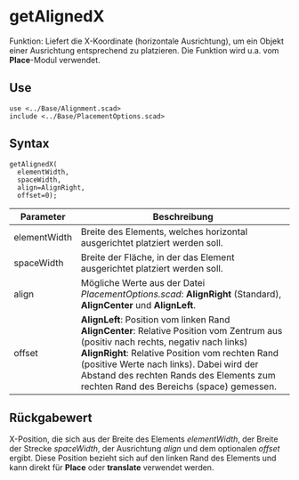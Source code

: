 # getAlignedX

Funktion: Liefert die X-Koordinate (horizontale Ausrichtung), um ein Objekt einer Ausrichtung entsprechend zu platzieren. Die Funktion wird u.a. vom __Place__-Modul verwendet.

## Use
<pre><code>use &lt;../Base/Alignment.scad&gt;
include &lt;../Base/PlacementOptions.scad&gt;</pre></code>

## Syntax
<pre><code>getAlignedX(
  elementWidth, 
  spaceWidth, 
  align=AlignRight, 
  offset=0);
</pre></code>

| Parameter | Beschreibung |
| ------ | ------ |
| elementWidth | Breite des Elements, welches horizontal ausgerichtet platziert werden soll. |
| spaceWidth | Breite der Fläche, in der das Element ausgerichtet platziert werden soll. |
| align | Mögliche Werte aus der Datei *PlacementOptions.scad*: __AlignRight__ (Standard), __AlignCenter__ und __AlignLeft__. |
| offset | __AlignLeft__: Position vom linken Rand<br/>__AlignCenter__: Relative Position vom Zentrum aus (positiv nach rechts, negativ nach links)<br/>__AlignRight__: Relative Position vom rechten Rand (positive Werte nach links). Dabei wird der Abstand des rechten Rands des Elements zum rechten Rand des Bereichs (space) gemessen. |

## Rückgabewert
X-Position, die sich aus der Breite des Elements *elementWidth*, der Breite der Strecke *spaceWidth*, der Ausrichtung *align* und dem optionalen *offset* ergibt. Diese Position bezieht sich auf den linken Rand des Elements und kann direkt für __Place__ oder __translate__ verwendet werden.
